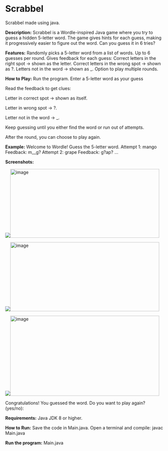 # Scrabbel
Scrabbel made using java.

**Description:**
Scrabbel is a Wordle-inspired Java game where you try to guess a hidden 5-letter word. The game gives hints for each guess, making it progressively easier to figure out the word. Can you guess it in 6 tries?

**Features:**
Randomly picks a 5-letter word from a list of words.
Up to 6 guesses per round.
Gives feedback for each guess:
Correct letters in the right spot → shown as the letter.
Correct letters in the wrong spot → shown as ?.
Letters not in the word → shown as _.
Option to play multiple rounds.

**How to Play:**
Run the program.
Enter a 5-letter word as your guess

Read the feedback to get clues:

Letter in correct spot → shown as itself.

Letter in wrong spot → ?.

Letter not in the word → _.

Keep guessing until you either find the word or run out of attempts.

After the round, you can choose to play again.

**Example:**
Welcome to Wordle! Guess the 5-letter word.
Attempt 1: mango
Feedback: m__g?
Attempt 2: grape
Feedback: g?ap?
...

**Screenshots:**


<img src="blob:chrome-untrusted://media-app/41cba801-924e-4757-bfa5-cec2ef95ae55" alt="                         "/><img width="475" height="219" alt="image" src="https://github.com/user-attachments/assets/fb51491c-113d-4948-8b59-3f3a482cc878" />

<img src="blob:chrome-untrusted://media-app/77178cf7-e20f-4f81-9efd-b83318c68780" alt="                         "/><img width="475" height="220" alt="image" src="https://github.com/user-attachments/assets/ebe46b66-659c-4911-ad74-524b86026556" />

<img src="blob:chrome-untrusted://media-app/6b9e35b6-bb38-44b4-9086-0953539c5595" alt="                         "/><img width="475" height="255" alt="image" src="https://github.com/user-attachments/assets/38cfa190-1561-4678-b4fd-c0ef782de9e5" />




Congratulations! You guessed the word.
Do you want to play again? (yes/no):

**Requirements:**
Java JDK 8 or higher.

**How to Run:**
Save the code in Main.java.
Open a terminal and compile:
javac Main.java


**Run the program:**
Main.java
